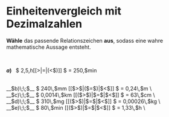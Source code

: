 <!--
version:  0.0.1

language: de

@style
input {
    text-align: center;
}

.flex-container {
    display: flex;
    flex-wrap: wrap;
    align-items: stretch;
    gap: 20px;
}

.flex-child {
    flex: 1;
    min-width: 350px;
    margin-right: 20px;
}

@media (max-width: 400px) {
    .flex-child {
        flex: 100%;
        margin-right: 0;
    }
}
@end

formula: \carry   \textcolor{red}{\scriptsize #1}
formula: \digit   \rlap{\carry{#1}}\phantom{#2}#2
formula: \permil  \text{‰}

import: https://raw.githubusercontent.com/LiaTemplates/Tikz-Jax/main/README.md

script: https://cdn.jsdelivr.net/gh/LiaTemplates/Tikz-Jax@main/dist/index.js



tags: Einheiten, Dezimalzahlen, Länge, Masse, Zeit, leicht, niedrig, Angeben

comment: Welche angegebene Größe in Dezimalzahldarstellung ist größer? Wähle das passende Relationszeichen.

author: Martin Lommatzsch

-->




# Einheitenvergleich mit Dezimalzahlen


**Wähle** das passende Relationszeichen **aus**, sodass eine wahre mathematische Aussage entsteht.

<br>

<section class="flex-container">

<div class="flex-child">

__$a)\;\;$__ $ 2,5\,$h [[$>$|$=$|($<$)]] $ = 250\,$min \
<br>
</div>
<div class="flex-child">
__$b)\;\;$__ $ 240\,$mm [[$>$|($=$)|$<$]] $ = 0,24\,$m \
<br>
</div>
<div class="flex-child">
__$c)\;\;$__ $ 0,0014\,$km [[($>$)|$=$|$<$]] $ = 63\,$cm \
<br>
</div>
<div class="flex-child">
__$d)\;\;$__ $ 310\,$mg [[($>$)|$=$|$<$]] $ = 0,00026\,$kg \
<br>
</div>
<div class="flex-child">
__$e)\;\;$__ $ 80\,$min [[($>$)|$=$|$<$]] $ = 1,33\,$h \
<br>

</div>


</section>

<br>
<br>
<br>
<br>
<br>